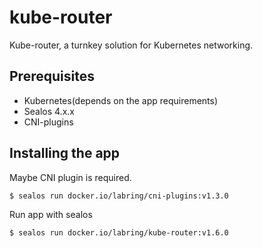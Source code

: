 # kube-router

Kube-router, a turnkey solution for Kubernetes networking.

## Prerequisites

- Kubernetes(depends on the app requirements)
- Sealos 4.x.x
- CNI-plugins

## Installing the app

Maybe CNI plugin is required.
```
$ sealos run docker.io/labring/cni-plugins:v1.3.0
```

Run app with sealos

```shell
$ sealos run docker.io/labring/kube-router:v1.6.0
```
